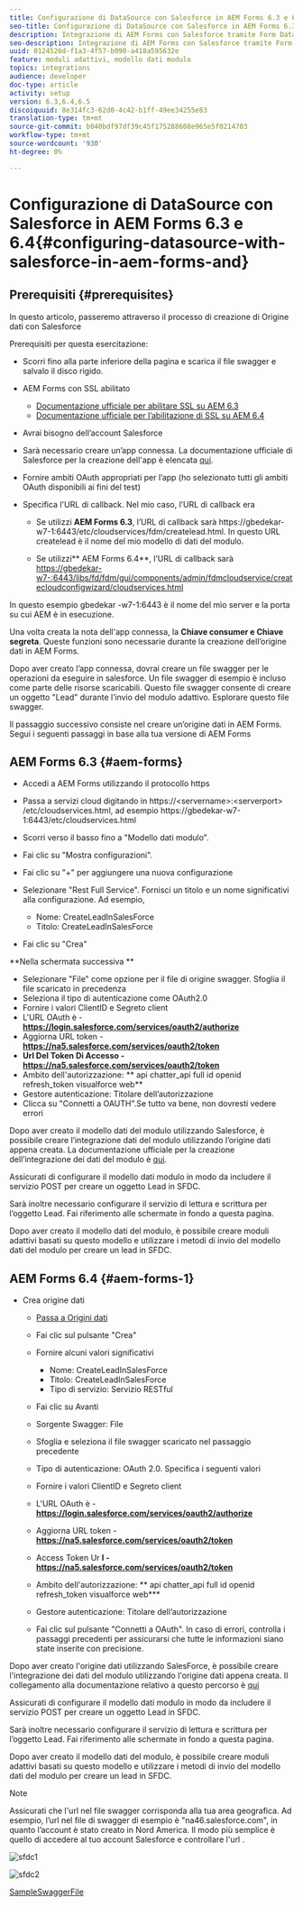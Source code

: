 ```yaml
---
title: Configurazione di DataSource con Salesforce in AEM Forms 6.3 e 6.4
seo-title: Configurazione di DataSource con Salesforce in AEM Forms 6.3 e 6.4
description: Integrazione di AEM Forms con Salesforce tramite Form Data Model
seo-description: Integrazione di AEM Forms con Salesforce tramite Form Data Model
uuid: 0124526d-f1a3-4f57-b090-a418a595632e
feature: moduli adattivi, modello dati modulo
topics: integrations
audience: developer
doc-type: article
activity: setup
version: 6.3,6.4,6.5
discoiquuid: 8e314fc3-62d0-4c42-b1ff-49ee34255e83
translation-type: tm+mt
source-git-commit: b040bdf97df39c45f175288608e965e5f0214703
workflow-type: tm+mt
source-wordcount: '930'
ht-degree: 0%

---
```



# Configurazione di DataSource con Salesforce in AEM Forms 6.3 e 6.4{#configuring-datasource-with-salesforce-in-aem-forms-and}

## Prerequisiti {#prerequisites}

In questo articolo, passeremo attraverso il processo di creazione di Origine dati con Salesforce

Prerequisiti per questa esercitazione:

* Scorri fino alla parte inferiore della pagina e scarica il file swagger e salvalo il disco rigido.
* AEM Forms con SSL abilitato

   * [Documentazione ufficiale per abilitare SSL su AEM 6.3](https://helpx.adobe.com/experience-manager/6-3/sites/administering/using/ssl-by-default.html)
   * [Documentazione ufficiale per l’abilitazione di SSL su AEM 6.4](https://helpx.adobe.com/experience-manager/6-4/sites/administering/using/ssl-by-default.html)

* Avrai bisogno dell’account Salesforce
* Sarà necessario creare un’app connessa. La documentazione ufficiale di Salesforce per la creazione dell&#39;app è elencata [qui](https://help.salesforce.com/articleView?id=connected_app_create.htm&amp;type=0).
* Fornire ambiti OAuth appropriati per l’app (ho selezionato tutti gli ambiti OAuth disponibili ai fini del test)
* Specifica l&#39;URL di callback. Nel mio caso, l’URL di callback era

   * Se utilizzi **AEM Forms 6.3**, l’URL di callback sarà https://gbedekar-w7-1:6443/etc/cloudservices/fdm/createlead.html. In questo URL createlead è il nome del mio modello di dati del modulo.

   * Se utilizzi** AEM Forms 6.4**, l’URL di callback sarà [https://gbedekar-w7-:6443/libs/fd/fdm/gui/components/admin/fdmcloudservice/createcloudconfigwizard/cloudservices.html](https://gbedekar-w7-1:6443/libs/fd/fdm/gui/components/admin/fdmcloudservice/createcloudconfigwizard/cloudservices.html)

In questo esempio gbedekar -w7-1:6443 è il nome del mio server e la porta su cui AEM è in esecuzione.

Una volta creata la nota dell&#39;app connessa, la **Chiave consumer e Chiave segreta**. Queste funzioni sono necessarie durante la creazione dell’origine dati in AEM Forms.

Dopo aver creato l’app connessa, dovrai creare un file swagger per le operazioni da eseguire in salesforce. Un file swagger di esempio è incluso come parte delle risorse scaricabili. Questo file swagger consente di creare un oggetto &quot;Lead&quot; durante l’invio del modulo adattivo. Esplorare questo file swagger.

Il passaggio successivo consiste nel creare un’origine dati in AEM Forms. Segui i seguenti passaggi in base alla tua versione di AEM Forms

## AEM Forms 6.3 {#aem-forms}

* Accedi a AEM Forms utilizzando il protocollo https
* Passa a servizi cloud digitando in https://&lt;servername>:&lt;serverport> /etc/cloudservices.html, ad esempio https://gbedekar-w7-1:6443/etc/cloudservices.html
* Scorri verso il basso fino a &quot;Modello dati modulo&quot;.
* Fai clic su &quot;Mostra configurazioni&quot;.
* Fai clic su &quot;+&quot; per aggiungere una nuova configurazione
* Selezionare &quot;Rest Full Service&quot;. Fornisci un titolo e un nome significativi alla configurazione. Ad esempio,

   * Nome: CreateLeadInSalesForce
   * Titolo: CreateLeadInSalesForce

* Fai clic su &quot;Crea&quot;

**Nella schermata successiva **

* Selezionare &quot;File&quot; come opzione per il file di origine swagger. Sfoglia il file scaricato in precedenza
* Seleziona il tipo di autenticazione come OAuth2.0
* Fornire i valori ClientID e Segreto client
* L&#39;URL OAuth è - **https://login.salesforce.com/services/oauth2/authorize**
* Aggiorna URL token - **https://na5.salesforce.com/services/oauth2/token**
* **Url Del Token Di Accesso - https://na5.salesforce.com/services/oauth2/token**
* Ambito dell&#39;autorizzazione: ** api   chatter_api full id   openid   refresh_token visualforce web**
* Gestore autenticazione: Titolare dell’autorizzazione
* Clicca su &quot;Connetti a OAUTH&quot;.Se tutto va bene, non dovresti vedere errori

Dopo aver creato il modello dati del modulo utilizzando Salesforce, è possibile creare l’integrazione dati del modulo utilizzando l’origine dati appena creata. La documentazione ufficiale per la creazione dell’integrazione dei dati del modulo è [qui](https://helpx.adobe.com/aem-forms/6-3/data-integration.html).

Assicurati di configurare il modello dati modulo in modo da includere il servizio POST per creare un oggetto Lead in SFDC.

Sarà inoltre necessario configurare il servizio di lettura e scrittura per l’oggetto Lead. Fai riferimento alle schermate in fondo a questa pagina.

Dopo aver creato il modello dati del modulo, è possibile creare moduli adattivi basati su questo modello e utilizzare i metodi di invio del modello dati del modulo per creare un lead in SFDC.

## AEM Forms 6.4 {#aem-forms-1}

* Crea origine dati

   * [Passa a Origini dati](http://localhost:4502/libs/fd/fdm/gui/components/admin/fdmcloudservice/fdm.html/conf/global)

   * Fai clic sul pulsante &quot;Crea&quot;
   * Fornire alcuni valori significativi

      * Nome: CreateLeadInSalesForce
      * Titolo: CreateLeadInSalesForce
      * Tipo di servizio: Servizio RESTful
   * Fai clic su Avanti
   * Sorgente Swagger: File
   * Sfoglia e seleziona il file swagger scaricato nel passaggio precedente
   * Tipo di autenticazione: OAuth 2.0. Specifica i seguenti valori
   * Fornire i valori ClientID e Segreto client
   * L&#39;URL OAuth è - **https://login.salesforce.com/services/oauth2/authorize**
   * Aggiorna URL token - **https://na5.salesforce.com/services/oauth2/token**
   * Access Token Ur **l - https://na5.salesforce.com/services/oauth2/token**
   * Ambito dell&#39;autorizzazione: ** api chatter_api full id openid refresh_token visualforce web***
   * Gestore autenticazione: Titolare dell’autorizzazione
   * Fai clic sul pulsante &quot;Connetti a OAuth&quot;. In caso di errori, controlla i passaggi precedenti per assicurarsi che tutte le informazioni siano state inserite con precisione.


Dopo aver creato l&#39;origine dati utilizzando SalesForce, è possibile creare l&#39;integrazione dei dati del modulo utilizzando l&#39;origine dati appena creata. Il collegamento alla documentazione relativo a questo percorso è [qui](https://helpx.adobe.com/experience-manager/6-4/forms/using/create-form-data-models.html)

Assicurati di configurare il modello dati modulo in modo da includere il servizio POST per creare un oggetto Lead in SFDC.

Sarà inoltre necessario configurare il servizio di lettura e scrittura per l’oggetto Lead. Fai riferimento alle schermate in fondo a questa pagina.

Dopo aver creato il modello dati del modulo, è possibile creare moduli adattivi basati su questo modello e utilizzare i metodi di invio del modello dati del modulo per creare un lead in SFDC.

>[!NOTE]
>
>Assicurati che l&#39;url nel file swagger corrisponda alla tua area geografica. Ad esempio, l’url nel file di swagger di esempio è &quot;na46.salesforce.com&quot;, in quanto l’account è stato creato in Nord America. Il modo più semplice è quello di accedere al tuo account Salesforce e controllare l&#39;url .

![sfdc1](assets/sfdc1.gif)

![sfdc2](assets/sfdc2.png)

[SampleSwaggerFile](assets/swagger-sales-force-lead.json)
